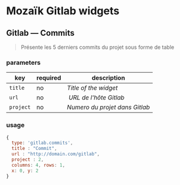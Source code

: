 # Mozaïk Gitlab widgets

## Gitlab — Commits

> Présente les 5 derniers commits du projet sous forme de table

### parameters

key        | required | description
-----------|----------|----------------------------------------------------
`title`    | no       | *Title of the widget*
`url`      | no       | *URL de l'hôte Gitlab*
`project`  | no       | *Numero du projet dans Gitlab*

### usage

```javascript
{
  type: 'gitlab.commits',
  title : "Commit",
  url : "http://domain.com/gitlab",
  project : 2,
  columns: 4, rows: 1,
  x: 0, y: 2
}
```